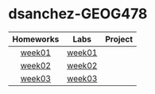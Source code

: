 # dsanchez-GEOG478
| Homeworks      | Labs          | Project |
| :------------: |:-------------:| :-----: |
|[week01](homework/week01/README.md)|[week01](homework/week01/README.md)|
|[week02](homework/week02/README.md)|[week02](homework/week02/README.md)|
|[week03](homework/week03/README.md)|[week03](homework/week03/README.md)|
